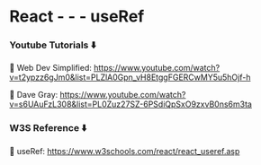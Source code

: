 # React - - - useRef

### Youtube Tutorials ⬇️

🚀 Web Dev Simplified: https://www.youtube.com/watch?v=t2ypzz6gJm0&list=PLZlA0Gpn_vH8EtggFGERCwMY5u5hOjf-h

🚀 Dave Gray: https://www.youtube.com/watch?v=s6UAuFzL308&list=PL0Zuz27SZ-6PSdiQpSxO9zxvB0ns6m3ta

### W3S Reference ⬇️

🚀 useRef: https://www.w3schools.com/react/react_useref.asp


